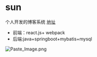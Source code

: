 # sun

个人开发的博客系统  [地址](www.helloxyy.top:7001)
  + 前端：react.js+ webpack
  + 后端:java+springboot+mybatis+mysql




![Paste_Image.png](http://upload-images.jianshu.io/upload_images/1855493-314a00cb0a2a7735.png?imageMogr2/auto-orient/strip%7CimageView2/2/w/1240)
